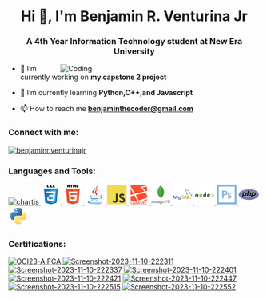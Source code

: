
<h1 align="center">Hi 👋, I'm Benjamin R. Venturina Jr</h1>
<h3 align="center">A 4th Year Information Technology student at New Era University</h3>
<img align="right" alt="Coding" width="400" src="https://camo.githubusercontent.com/c1dcb74cc1c1835b1d716f5051499a2814c683c806b15f04b0eba492863703e9/68747470733a2f2f63646e2e6472696262626c652e636f6d2f75736572732f3733303730332f73637265656e73686f74732f363538313234332f6176656e746f2e676966">

- 🔭 I’m currently working on **my capstone 2 project**

- 🌱 I’m currently learning **Python,C++,and Javascript**

- 📫 How to reach me **benjaminthecoder@gmail.com**

<h3 align="left">Connect with me:</h3>
<p align="left">
<a href="https://www.linkedin.com/in/benjamin-r-venturina-jr-912203268/" target="blank"><img align="center" src="https://raw.githubusercontent.com/rahuldkjain/github-profile-readme-generator/master/src/images/icons/Social/linked-in-alt.svg" alt="benjaminr.venturinajr" height="30" width="40" /></a>
</p>

<h3 align="left">Languages and Tools:</h3>
<p align="left"> <a href="https://www.chartjs.org" target="_blank" rel="noreferrer"> <img src="https://www.chartjs.org/media/logo-title.svg" alt="chartjs" width="40" height="40"/> </a> <a href="https://www.w3schools.com/css/" target="_blank" rel="noreferrer"> <img src="https://raw.githubusercontent.com/devicons/devicon/master/icons/css3/css3-original-wordmark.svg" alt="css3" width="40" height="40"/> </a> <a href="https://www.w3.org/html/" target="_blank" rel="noreferrer"> <img src="https://raw.githubusercontent.com/devicons/devicon/master/icons/html5/html5-original-wordmark.svg" alt="html5" width="40" height="40"/> </a> <a href="https://www.java.com" target="_blank" rel="noreferrer"> <img src="https://raw.githubusercontent.com/devicons/devicon/master/icons/java/java-original.svg" alt="java" width="40" height="40"/> </a> <a href="https://developer.mozilla.org/en-US/docs/Web/JavaScript" target="_blank" rel="noreferrer"> <img src="https://raw.githubusercontent.com/devicons/devicon/master/icons/javascript/javascript-original.svg" alt="javascript" width="40" height="40"/> </a> <a href="https://laravel.com/" target="_blank" rel="noreferrer"> <img src="https://raw.githubusercontent.com/devicons/devicon/master/icons/laravel/laravel-plain-wordmark.svg" alt="laravel" width="40" height="40"/> </a> <a href="https://www.mongodb.com/" target="_blank" rel="noreferrer"> <img src="https://raw.githubusercontent.com/devicons/devicon/master/icons/mongodb/mongodb-original-wordmark.svg" alt="mongodb" width="40" height="40"/> </a> <a href="https://www.mysql.com/" target="_blank" rel="noreferrer"> <img src="https://raw.githubusercontent.com/devicons/devicon/master/icons/mysql/mysql-original-wordmark.svg" alt="mysql" width="40" height="40"/> </a> <a href="https://nodejs.org" target="_blank" rel="noreferrer"> <img src="https://raw.githubusercontent.com/devicons/devicon/master/icons/nodejs/nodejs-original-wordmark.svg" alt="nodejs" width="40" height="40"/> </a> <a href="https://www.photoshop.com/en" target="_blank" rel="noreferrer"> <img src="https://raw.githubusercontent.com/devicons/devicon/master/icons/photoshop/photoshop-line.svg" alt="photoshop" width="40" height="40"/> </a> <a href="https://www.php.net" target="_blank" rel="noreferrer"> <img src="https://raw.githubusercontent.com/devicons/devicon/master/icons/php/php-original.svg" alt="php" width="40" height="40"/> </a> <a href="https://www.python.org" target="_blank" rel="noreferrer"> <img src="https://raw.githubusercontent.com/devicons/devicon/master/icons/python/python-original.svg" alt="python" width="40" height="40"/> </a> </p>

<h3 align="left">Certifications:</h3>
<p align="left"> <a href="(https://catalog-education.oracle.com/pls/certview/sharebadge?id=99536A8F838393E45E090697A6ED9517AFF264248C06D94BC251A4837E71E027)"><img src="https://i.ibb.co/NLDm4vJ/OCI23-AIFCA.jpg" alt="OCI23-AIFCA" border="0"> </a>
<a href="https://ibb.co/NTzJ0RS"><img src="https://i.ibb.co/WV1MrCt/Screenshot-2023-11-10-222311.png" alt="Screenshot-2023-11-10-222311" border="0"></a>
<a href="https://ibb.co/0K7WMCb"><img src="https://i.ibb.co/hc6nWBz/Screenshot-2023-11-10-222337.png" alt="Screenshot-2023-11-10-222337" border="0"></a>
<a href="https://ibb.co/vD3QP3W"><img src="https://i.ibb.co/8Xrd5rw/Screenshot-2023-11-10-222401.png" alt="Screenshot-2023-11-10-222401" border="0"></a>
<a href="https://ibb.co/j5z15Lz"><img src="https://i.ibb.co/N3rH3Lr/Screenshot-2023-11-10-222421.png" alt="Screenshot-2023-11-10-222421" border="0"></a>
<a href="https://ibb.co/WzcVjFD"><img src="https://i.ibb.co/c8NYVtb/Screenshot-2023-11-10-222447.png" alt="Screenshot-2023-11-10-222447" border="0"></a>
<a href="https://ibb.co/Gtmv9xJ"><img src="https://i.ibb.co/vQ9xhwB/Screenshot-2023-11-10-222515.png" alt="Screenshot-2023-11-10-222515" border="0"></a>
<a href="https://ibb.co/MctC6yC"><img src="https://i.ibb.co/N9JySgy/Screenshot-2023-11-10-222552.png" alt="Screenshot-2023-11-10-222552" border="0"></a>
